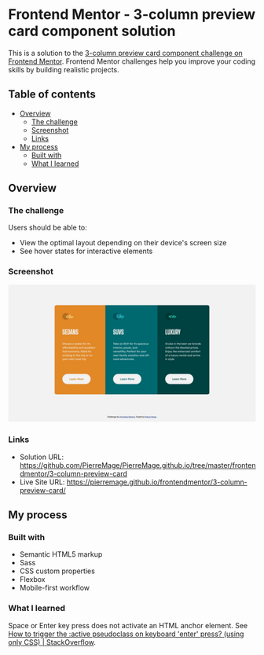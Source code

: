 # Frontend Mentor - 3-column preview card component solution

This is a solution to the [3-column preview card component challenge on Frontend Mentor](https://www.frontendmentor.io/challenges/3column-preview-card-component-pH92eAR2-). Frontend Mentor challenges help you improve your coding skills by building realistic projects. 

## Table of contents

- [Overview](#overview)
  - [The challenge](#the-challenge)
  - [Screenshot](#screenshot)
  - [Links](#links)
- [My process](#my-process)
  - [Built with](#built-with)
  - [What I learned](#what-i-learned)

## Overview

### The challenge

Users should be able to:

- View the optimal layout depending on their device's screen size
- See hover states for interactive elements

### Screenshot

![](./screenshot.jpg)

### Links

- Solution URL: https://github.com/PierreMage/PierreMage.github.io/tree/master/frontendmentor/3-column-preview-card
- Live Site URL: https://pierremage.github.io/frontendmentor/3-column-preview-card/

## My process

### Built with

- Semantic HTML5 markup
- Sass
- CSS custom properties
- Flexbox
- Mobile-first workflow

### What I learned

Space or Enter key press does not activate an HTML anchor element. See [How to trigger the :active pseudoclass on keyboard 'enter' press? (using only CSS) | StackOverflow](https://stackoverflow.com/questions/32467397/how-to-trigger-the-active-pseudoclass-on-keyboard-enter-press-using-only-cs).